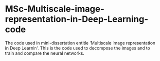 # MSc-Multiscale-image-representation-in-Deep-Learning-code
The code used in mini-dissertation entitle 'Multiscale image representation in Deep Learnin'. This is the code used to decompose the images and to train and compare the neural networks. 
